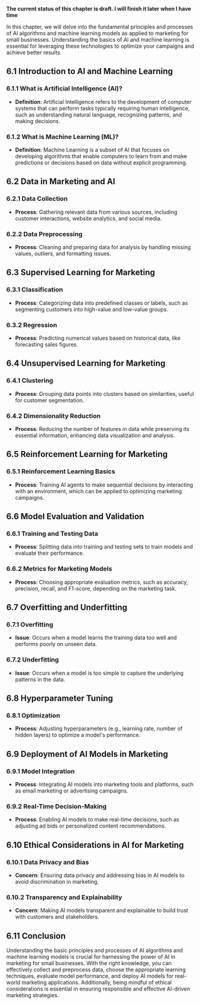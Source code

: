 **The current status of this chapter is draft. I will finish it later when I have time**

In this chapter, we will delve into the fundamental principles and processes of AI algorithms and machine learning models as applied to marketing for small businesses. Understanding the basics of AI and machine learning is essential for leveraging these technologies to optimize your campaigns and achieve better results.

6.1 Introduction to AI and Machine Learning
-------------------------------------------

### 6.1.1 What is Artificial Intelligence (AI)?

* **Definition**: Artificial Intelligence refers to the development of computer systems that can perform tasks typically requiring human intelligence, such as understanding natural language, recognizing patterns, and making decisions.

### 6.1.2 What is Machine Learning (ML)?

* **Definition**: Machine Learning is a subset of AI that focuses on developing algorithms that enable computers to learn from and make predictions or decisions based on data without explicit programming.

6.2 Data in Marketing and AI
----------------------------

### 6.2.1 Data Collection

* **Process**: Gathering relevant data from various sources, including customer interactions, website analytics, and social media.

### 6.2.2 Data Preprocessing

* **Process**: Cleaning and preparing data for analysis by handling missing values, outliers, and formatting issues.

6.3 Supervised Learning for Marketing
-------------------------------------

### 6.3.1 Classification

* **Process**: Categorizing data into predefined classes or labels, such as segmenting customers into high-value and low-value groups.

### 6.3.2 Regression

* **Process**: Predicting numerical values based on historical data, like forecasting sales figures.

6.4 Unsupervised Learning for Marketing
---------------------------------------

### 6.4.1 Clustering

* **Process**: Grouping data points into clusters based on similarities, useful for customer segmentation.

### 6.4.2 Dimensionality Reduction

* **Process**: Reducing the number of features in data while preserving its essential information, enhancing data visualization and analysis.

6.5 Reinforcement Learning for Marketing
----------------------------------------

### 6.5.1 Reinforcement Learning Basics

* **Process**: Training AI agents to make sequential decisions by interacting with an environment, which can be applied to optimizing marketing campaigns.

6.6 Model Evaluation and Validation
-----------------------------------

### 6.6.1 Training and Testing Data

* **Process**: Splitting data into training and testing sets to train models and evaluate their performance.

### 6.6.2 Metrics for Marketing Models

* **Process**: Choosing appropriate evaluation metrics, such as accuracy, precision, recall, and F1-score, depending on the marketing task.

6.7 Overfitting and Underfitting
--------------------------------

### 6.7.1 Overfitting

* **Issue**: Occurs when a model learns the training data too well and performs poorly on unseen data.

### 6.7.2 Underfitting

* **Issue**: Occurs when a model is too simple to capture the underlying patterns in the data.

6.8 Hyperparameter Tuning
-------------------------

### 6.8.1 Optimization

* **Process**: Adjusting hyperparameters (e.g., learning rate, number of hidden layers) to optimize a model's performance.

6.9 Deployment of AI Models in Marketing
----------------------------------------

### 6.9.1 Model Integration

* **Process**: Integrating AI models into marketing tools and platforms, such as email marketing or advertising campaigns.

### 6.9.2 Real-Time Decision-Making

* **Process**: Enabling AI models to make real-time decisions, such as adjusting ad bids or personalized content recommendations.

6.10 Ethical Considerations in AI for Marketing
-----------------------------------------------

### 6.10.1 Data Privacy and Bias

* **Concern**: Ensuring data privacy and addressing bias in AI models to avoid discrimination in marketing.

### 6.10.2 Transparency and Explainability

* **Concern**: Making AI models transparent and explainable to build trust with customers and stakeholders.

6.11 Conclusion
---------------

Understanding the basic principles and processes of AI algorithms and machine learning models is crucial for harnessing the power of AI in marketing for small businesses. With the right knowledge, you can effectively collect and preprocess data, choose the appropriate learning techniques, evaluate model performance, and deploy AI models for real-world marketing applications. Additionally, being mindful of ethical considerations is essential in ensuring responsible and effective AI-driven marketing strategies.

